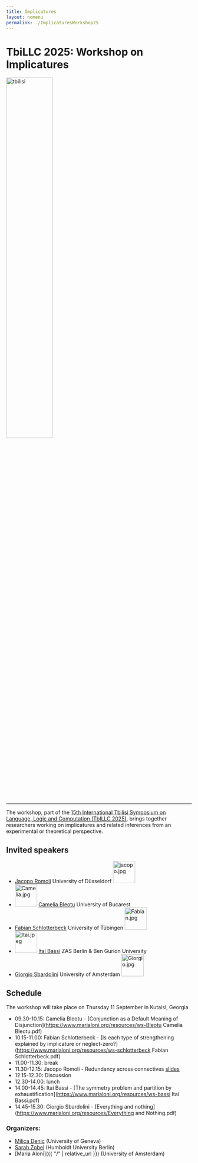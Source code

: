 ```yaml
---
title: Implicatures  
layout: nomenu
permalink: ./ImplicaturesWorkshop25
---
```

# TbiLLC 2025: Workshop on Implicatures

<a href="https://events.illc.uva.nl/Tbilisi/Tbilisi2025/" target="_blank">
  <img src="{{ site.baseurl }}/resources/tbilisi.jpeg" alt="tbilisi" width="50%" class="TbiLLC 2025"/>
</a>
<hr/>

The workshop, part of the [15th International Tbilisi Symposium on Language, Logic and Computation (TbILLC 2025)](https://events.illc.uva.nl/Tbilisi/Tbilisi2025/),
brings together researchers working on implicatures and related inferences from an experimental or theoretical perspective.<br>

## Invited speakers 

* [Jacopo Romoli](https://www.jacoporomoli.com/)  University of Düsseldorf <img src="{{ site.baseurl }}/resources/Jacopo.jpg" alt="jacopo.jpg" width="60"><br>
* <img src="{{ site.baseurl }}/resources/Camelia.jpg" alt="Camelia.jpg" width="60"> [Camelia Bleotu](https://www.adinacameliableotu.com/) University of Bucarest<br>
* [Fabian Schlotterbeck](https://fabianschlotterbeck.github.io/) University of Tübingen  <img src="{{ site.baseurl }}/resources/Fabian.jpg" alt="Fabian.jpg" width="60"><br>
* <img src="{{ site.baseurl }}/resources/Itai.jpeg" alt="Itai.jpeg" width="60"> [Itai Bassi](https://itaibassi.github.io) ZAS Berlin & Ben Gurion University<br>
* [Giorgio Sbardolini](https://sites.google.com/view/giorgiosbardolini/home) University of Amsterdam  <img src="{{ site.baseurl }}/resources/Giorgio.jpg" alt="Giorgio.jpg" width="60"><br>

## Schedule
The workshop will take place on Thursday 11 September in Kutaisi, Georgia


* 09.30-10.15: Camelia Bleotu - [Conjunction as a Default Meaning of Disjunction](https://www.marialoni.org/resources/ws-Bleotu Camelia Bleotu.pdf)
* 10.15-11.00: Fabian Schlotterbeck - [Is each type of strengthening explained by implicature or neglect-zero?](https://www.marialoni.org/resources/ws-schlotterbeck Fabian Schlotterbeck.pdf)
* 11.00-11.30: break
* 11.30-12.15: Jacopo Romoli - Redundancy across connectives [slides](https://www.marialoni.org/resources/RomoliGeorgia.pdf)
* 12.15-12.30: Discussion
* 12.30-14.00: lunch
* 14.00-14.45: Itai Bassi - [The symmetry problem and partition by exhaustification](https://www.marialoni.org/resources/ws-bassi Itai Bassi.pdf) 
* 14.45-15.30: Giorgio Sbardolini - [Everything and nothing](https://www.marialoni.org/resources/Everything and Nothing.pdf) 

### Organizers: 
* [Milica Denic](https://sites.google.com/view/milicadenic/) (University of Geneva)
* [Sarah Zobel](https://sarahzobel.net) (Humboldt University Berlin)
* [Maria Aloni]({{ "/" | relative_url }}) (University of Amsterdam)
 

